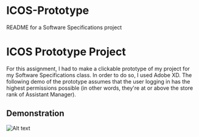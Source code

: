 # ICOS-Prototype
README for a Software Specifications project
# ICOS Prototype Project

For this assignment, I had to make a clickable prototype of my project for my Software Specifications class. In order to do so, I used Adobe XD. The following demo of the prototype assumes that the user logging in has the highest permissions possible (in other words, they're at or above the store rank of Assistant Manager).

## Demonstration
![Alt text](projectGIF.gif)
